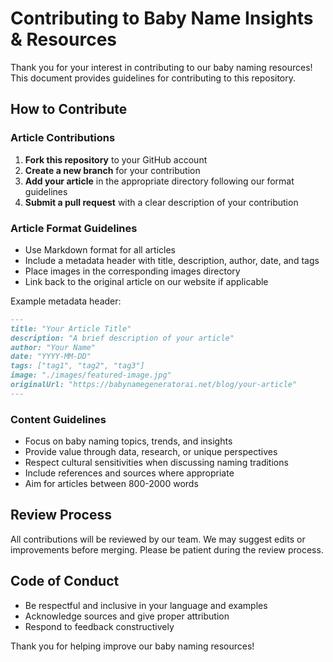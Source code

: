 # Contributing to Baby Name Insights & Resources

Thank you for your interest in contributing to our baby naming resources! This document provides guidelines for contributing to this repository.

## How to Contribute

### Article Contributions

1. **Fork this repository** to your GitHub account
2. **Create a new branch** for your contribution
3. **Add your article** in the appropriate directory following our format guidelines
4. **Submit a pull request** with a clear description of your contribution

### Article Format Guidelines

- Use Markdown format for all articles
- Include a metadata header with title, description, author, date, and tags
- Place images in the corresponding images directory
- Link back to the original article on our website if applicable

Example metadata header:

```markdown
---
title: "Your Article Title"
description: "A brief description of your article"
author: "Your Name"
date: "YYYY-MM-DD"
tags: ["tag1", "tag2", "tag3"]
image: "./images/featured-image.jpg"
originalUrl: "https://babynamegeneratorai.net/blog/your-article"
---
```

### Content Guidelines

- Focus on baby naming topics, trends, and insights
- Provide value through data, research, or unique perspectives
- Respect cultural sensitivities when discussing naming traditions
- Include references and sources where appropriate
- Aim for articles between 800-2000 words

## Review Process

All contributions will be reviewed by our team. We may suggest edits or improvements before merging. Please be patient during the review process.

## Code of Conduct

- Be respectful and inclusive in your language and examples
- Acknowledge sources and give proper attribution
- Respond to feedback constructively

Thank you for helping improve our baby naming resources!
